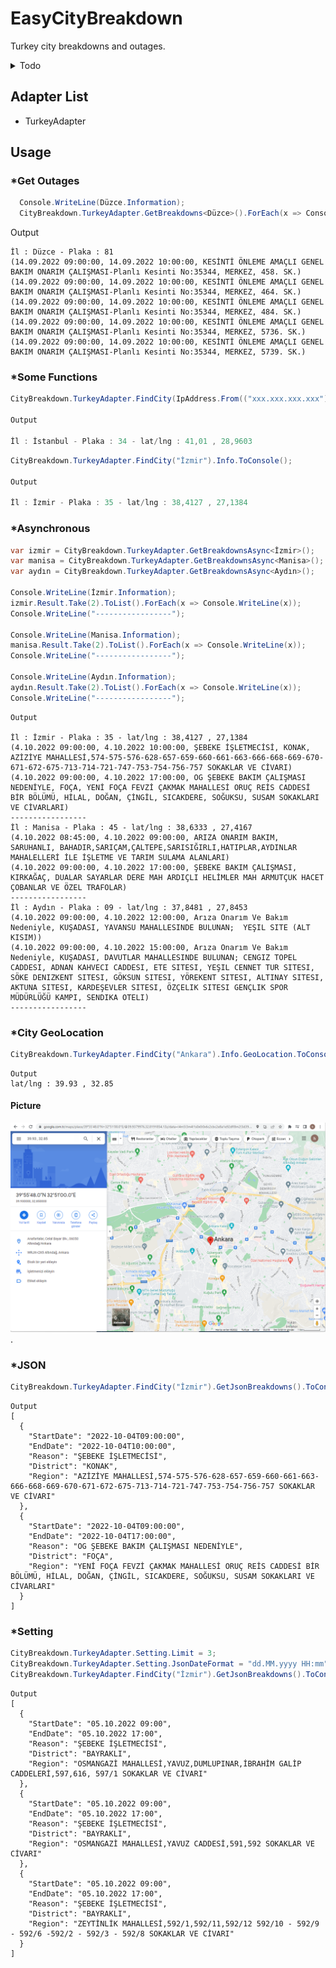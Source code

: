 # EasyCityBreakdown
Turkey city breakdowns and outages.

<details>
	<summary>Todo</summary>
 
  - [X] JSON serialize
  - [ ] Nuget package
  - [ ] Web deploy(open api)
  - [ ] Add more city
    - [ ] Turkey
      - [X] Adana
      - [ ] Adıyaman
      - [ ] Afyonkarahisar
      - [ ] Ağrı
      - [X] Aksaray
      - [ ] Amasya
      - [X] Ankara
      - [X] Antalya
      - [ ] Ardahan
      - [ ] Artvin
      - [X] Aydın
      - [X] Balıkesir
      - [X] Bartın
      - [ ] Batman
      - [ ] Bayburt
      - [X] Bilecik
      - [ ] Bingöl
      - [ ] Bitlis
      - [X] Bolu
      - [X] Burdur
      - [X] Bursa
      - [X] Çanakkale
      - [X] Çankırı
      - [ ] Çorum
      - [X] Denizli
      - [ ] Diyarbakır
      - [X] Düzce
      - [X] Edirne
      - [ ] Elazığ
      - [ ] Erzincan
      - [ ] Erzurum
      - [ ] Eskişehir
      - [X] Gaziantep
      - [ ] Giresun
      - [ ] Gümüşhane
      - [ ] Hakkâri
      - [X] Hatay
      - [ ] Iğdır
      - [X] Isparta
      - [ ] Istanbul
      - [X] İzmir
      - [ ] Kahramanmaraş
      - [X] Karabük
      - [X] Karaman
      - [ ] Kars
      - [X] Kastamonu
      - [ ] Kayseri
      - [X] Kırıkkale
      - [X] Kırklareli
      - [X] Kırşehir
      - [X] Kilis
      - [X] Kocaeli
      - [X] Konya
      - [ ] Kütahya
      - [ ] Malatya
      - [X] Manisa
      - [ ] Mardin
      - [X] Mersin
      - [X] Muğla
      - [ ] Muş
      - [X] Nevşehir
      - [X] Niğde
      - [ ] Ordu
      - [X] Osmaniye
      - [ ] Rize
      - [X] Sakarya
      - [ ] Samsun
      - [ ] Siirt
      - [ ] Sinop
      - [X] Sivas
      - [ ] Şanlıurfa
      - [ ] Şırnak
      - [X] Tekirdağ
      - [X] Tokat
      - [ ] Trabzon
      - [ ] Tunceli
      - [ ] Uşak
      - [ ] Van
      - [X] Yalova
      - [X] Yozgat
      - [X] Zonguldak    
 
</details>

## Adapter List
- TurkeyAdapter

## Usage

### *Get Outages
``` csharp
  Console.WriteLine(Düzce.Information);
  CityBreakdown.TurkeyAdapter.GetBreakdowns<Düzce>().ForEach(x => Console.WriteLine(x));
```
Output
```
İl : Düzce - Plaka : 81
(14.09.2022 09:00:00, 14.09.2022 10:00:00, KESİNTİ ÖNLEME AMAÇLI GENEL BAKIM ONARIM ÇALIŞMASI-Planlı Kesinti No:35344, MERKEZ, 458. SK.)
(14.09.2022 09:00:00, 14.09.2022 10:00:00, KESİNTİ ÖNLEME AMAÇLI GENEL BAKIM ONARIM ÇALIŞMASI-Planlı Kesinti No:35344, MERKEZ, 464. SK.)
(14.09.2022 09:00:00, 14.09.2022 10:00:00, KESİNTİ ÖNLEME AMAÇLI GENEL BAKIM ONARIM ÇALIŞMASI-Planlı Kesinti No:35344, MERKEZ, 484. SK.)
(14.09.2022 09:00:00, 14.09.2022 10:00:00, KESİNTİ ÖNLEME AMAÇLI GENEL BAKIM ONARIM ÇALIŞMASI-Planlı Kesinti No:35344, MERKEZ, 5736. SK.)
(14.09.2022 09:00:00, 14.09.2022 10:00:00, KESİNTİ ÖNLEME AMAÇLI GENEL BAKIM ONARIM ÇALIŞMASI-Planlı Kesinti No:35344, MERKEZ, 5739. SK.)
```

### *Some Functions
``` csharp
CityBreakdown.TurkeyAdapter.FindCity(IpAddress.From(("xxx.xxx.xxx.xxx"))).Info.ToConsole();

Output

İl : İstanbul - Plaka : 34 - lat/lng : 41,01 , 28,9603
```

``` csharp
CityBreakdown.TurkeyAdapter.FindCity("İzmir").Info.ToConsole();

Output

İl : İzmir - Plaka : 35 - lat/lng : 38,4127 , 27,1384
```

### *Asynchronous
``` csharp
var izmir = CityBreakdown.TurkeyAdapter.GetBreakdownsAsync<İzmir>();
var manisa = CityBreakdown.TurkeyAdapter.GetBreakdownsAsync<Manisa>();
var aydın = CityBreakdown.TurkeyAdapter.GetBreakdownsAsync<Aydın>();

Console.WriteLine(İzmir.Information);
izmir.Result.Take(2).ToList().ForEach(x => Console.WriteLine(x));
Console.WriteLine("-----------------");

Console.WriteLine(Manisa.Information);
manisa.Result.Take(2).ToList().ForEach(x => Console.WriteLine(x));
Console.WriteLine("-----------------");

Console.WriteLine(Aydın.Information);
aydın.Result.Take(2).ToList().ForEach(x => Console.WriteLine(x));
Console.WriteLine("-----------------");
```
```
Output

İl : İzmir - Plaka : 35 - lat/lng : 38,4127 , 27,1384
(4.10.2022 09:00:00, 4.10.2022 10:00:00, ŞEBEKE İŞLETMECİSİ, KONAK, AZİZİYE MAHALLESİ,574-575-576-628-657-659-660-661-663-666-668-669-670-671-672-675-713-714-721-747-753-754-756-757 SOKAKLAR VE CİVARI)
(4.10.2022 09:00:00, 4.10.2022 17:00:00, OG ŞEBEKE BAKIM ÇALIŞMASI NEDENİYLE, FOÇA, YENİ FOÇA FEVZİ ÇAKMAK MAHALLESİ ORUÇ REİS CADDESİ BİR BÖLÜMÜ, HİLAL, DOĞAN, ÇİNGİL, SICAKDERE, SOĞUKSU, SUSAM SOKAKLARI VE CİVARLARI)
-----------------
İl : Manisa - Plaka : 45 - lat/lng : 38,6333 , 27,4167
(4.10.2022 08:45:00, 4.10.2022 09:00:00, ARIZA ONARIM BAKIM, SARUHANLI, BAHADIR,SARIÇAM,ÇALTEPE,SARISIĞIRLI,HATIPLAR,AYDINLAR  MAHALELLERİ İLE İŞLETME VE TARIM SULAMA ALANLARI)
(4.10.2022 09:00:00, 4.10.2022 17:00:00, ŞEBEKE BAKIM ÇALIŞMASI, KIRKAĞAÇ, DUALAR SAYARLAR DERE MAH ARDIÇLI HELİMLER MAH ARMUTÇUK HACET ÇOBANLAR VE ÖZEL TRAFOLAR)
-----------------
İl : Aydın - Plaka : 09 - lat/lng : 37,8481 , 27,8453
(4.10.2022 09:00:00, 4.10.2022 12:00:00, Arıza Onarım Ve Bakım Nedeniyle, KUŞADASI, YAVANSU MAHALLESINDE BULUNAN;  YEŞIL SITE (ALT KISIM))
(4.10.2022 09:00:00, 4.10.2022 15:00:00, Arıza Onarım Ve Bakım Nedeniyle, KUŞADASI, DAVUTLAR MAHALLESINDE BULUNAN; CENGIZ TOPEL CADDESI, ADNAN KAHVECI CADDESI, ETE SITESI, YEŞIL CENNET TUR SITESI, SÖKE DENIZKENT SITESI, GÖKSUN SITESI, YÖREKENT SITESI, ALTINAY SITESI, AKTUNA SITESI, KARDEŞEVLER SITESI, ÖZÇELIK SITESI GENÇLIK SPOR MÜDÜRLÜĞÜ KAMPI, SENDIKA OTELI)
-----------------
```
### *City GeoLocation
``` csharp
CityBreakdown.TurkeyAdapter.FindCity("Ankara").Info.GeoLocation.ToConsole();
```
```
Output
lat/lng : 39.93 , 32.85
```
#### Picture
![alt text for screen readers](https://github.com/HakanUcaar/EasyCityBreakdown/blob/main/GeoLocation.png?raw=true "City Center GeoLocation").

### *JSON
``` csharp
CityBreakdown.TurkeyAdapter.FindCity("İzmir").GetJsonBreakdowns().ToConsole();
```
```
Output
[
  {
    "StartDate": "2022-10-04T09:00:00",
    "EndDate": "2022-10-04T10:00:00",
    "Reason": "ŞEBEKE İŞLETMECİSİ",
    "District": "KONAK",
    "Region": "AZİZİYE MAHALLESİ,574-575-576-628-657-659-660-661-663-666-668-669-670-671-672-675-713-714-721-747-753-754-756-757 SOKAKLAR VE CİVARI"
  },
  {
    "StartDate": "2022-10-04T09:00:00",
    "EndDate": "2022-10-04T17:00:00",
    "Reason": "OG ŞEBEKE BAKIM ÇALIŞMASI NEDENİYLE",
    "District": "FOÇA",
    "Region": "YENİ FOÇA FEVZİ ÇAKMAK MAHALLESİ ORUÇ REİS CADDESİ BİR BÖLÜMÜ, HİLAL, DOĞAN, ÇİNGİL, SICAKDERE, SOĞUKSU, SUSAM SOKAKLARI VE CİVARLARI"
  }
]
```

### *Setting
``` csharp
CityBreakdown.TurkeyAdapter.Setting.Limit = 3;
CityBreakdown.TurkeyAdapter.Setting.JsonDateFormat = "dd.MM.yyyy HH:mm";
CityBreakdown.TurkeyAdapter.FindCity("İzmir").GetJsonBreakdowns().ToConsole();
```
```
Output
[
  {
    "StartDate": "05.10.2022 09:00",
    "EndDate": "05.10.2022 17:00",
    "Reason": "ŞEBEKE İŞLETMECİSİ",
    "District": "BAYRAKLI",
    "Region": "OSMANGAZİ MAHALLESİ,YAVUZ,DUMLUPINAR,İBRAHİM GALİP CADDELERİ,597,616, 597/1 SOKAKLAR VE CİVARI"
  },
  {
    "StartDate": "05.10.2022 09:00",
    "EndDate": "05.10.2022 17:00",
    "Reason": "ŞEBEKE İŞLETMECİSİ",
    "District": "BAYRAKLI",
    "Region": "OSMANGAZİ MAHALLESİ,YAVUZ CADDESİ,591,592 SOKAKLAR VE CİVARI"
  },
  {
    "StartDate": "05.10.2022 09:00",
    "EndDate": "05.10.2022 17:00",
    "Reason": "ŞEBEKE İŞLETMECİSİ",
    "District": "BAYRAKLI",
    "Region": "ZEYTİNLİK MAHALLESİ,592/1,592/11,592/12 592/10 - 592/9 - 592/6 -592/2 - 592/3 - 592/8 SOKAKLAR VE CİVARI"
  }
]
```

